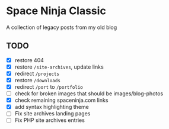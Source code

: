 # Space Ninja Classic

A collection of legacy posts from my old blog

## TODO

- [x] restore 404
- [x] restore `/site-archives`, update links
- [x] redirect `/projects`
- [x] restore `/downloads`
- [x] redirect `/port` to `/portfolio`
- [ ] check for broken images that should be images/blog-photos
- [x] check remaining spaceninja.com links
- [x] add syntax highlighting theme
- [ ] Fix site archives landing pages
- [ ] Fix PHP site archives entries
